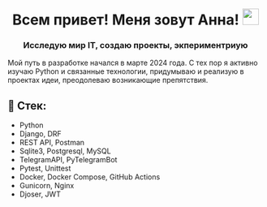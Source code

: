 <h1 align="center">Всем привет! Меня зовут Анна!</a> 
<img src="https://github.com/blackcater/blackcater/raw/main/images/Hi.gif" height="32"/></h1>
<h3 align="center">Исследую мир IT, создаю проекты, экпериментриую</h3>
Мой путь в разработке начался в марте 2024 года. С тех пор я активно изучаю Python и связанные технологии, придумываю и реализую в проектах идеи, преодолеваю возникающие препятствия.

## &#128313; Стек:
* Python
* Django, DRF
* REST API, Postman
* Sqlite3, Postgresql, MySQL
* TelegramAPI, PyTelegramBot  
* Pytest, Unittest
* Docker, Docker Compose, GitHub Actions
* Gunicorn, Nginx
* Djoser, JWT
<!--
**aquiima/aquiima** is a ✨ _special_ ✨ repository because its `README.md` (this file) appears on your GitHub profile.

Here are some ideas to get you started:

- 🔭 I’m currently working on ...
- 🌱 I’m currently learning ...
- 👯 I’m looking to collaborate on ...
- 🤔 I’m looking for help with ...
- 💬 Ask me about ...
- 📫 How to reach me: ...
- 😄 Pronouns: ...
- ⚡ Fun fact: ...
-->
